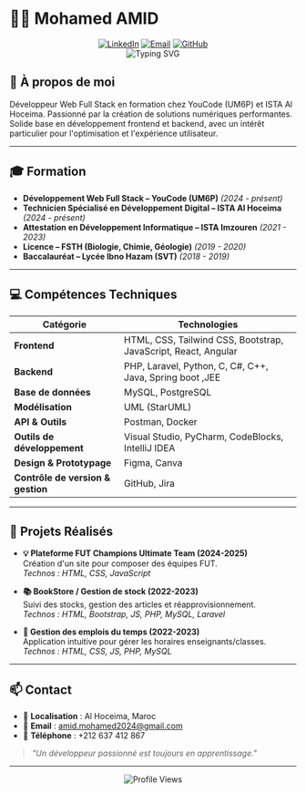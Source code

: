 # 👨‍💻 Mohamed AMID

<div align="center">
  <a href="https://linkedin.com/in/mohamed-amid-b15a8334a"><img src="https://img.shields.io/badge/LinkedIn-0077B5?style=for-the-badge&logo=linkedin&logoColor=white" alt="LinkedIn"/></a>
  <a href="mailto:amid.mohamed2024@gmail.com"><img src="https://img.shields.io/badge/Email-D14836?style=for-the-badge&logo=gmail&logoColor=white" alt="Email"/></a>
  <a href="https://github.com/Mohamedamid"><img src="https://img.shields.io/badge/GitHub-100000?style=for-the-badge&logo=github&logoColor=white" alt="GitHub"/></a>
</div>

<div align="center">
  <img src="https://readme-typing-svg.herokuapp.com?font=Montserrat&weight=600&size=22&duration=3000&pause=1000&color=00BFFF&center=true&vCenter=true&random=false&width=600&height=120&lines=Développeur+Web+Full+Stack;Créateur+de+solutions+numériques+innovantes;Passionné+par+le+développement+web+moderne" alt="Typing SVG" />
</div>

## 🚀 À propos de moi
Développeur Web Full Stack en formation chez YouCode (UM6P) et ISTA Al Hoceima. Passionné par la création de solutions numériques performantes. Solide base en développement frontend et backend, avec un intérêt particulier pour l'optimisation et l'expérience utilisateur.

---

## 🎓 Formation
- **Développement Web Full Stack – YouCode (UM6P)** *(2024 - présent)*
- **Technicien Spécialisé en Développement Digital – ISTA Al Hoceima** *(2024 - présent)*
- **Attestation en Développement Informatique – ISTA Imzouren** *(2021 - 2023)*
- **Licence – FSTH (Biologie, Chimie, Géologie)** *(2019 - 2020)*
- **Baccalauréat – Lycée Ibno Hazam (SVT)** *(2018 - 2019)*

---

## 💻 Compétences Techniques
| Catégorie | Technologies |
|-----------|--------------|
| **Frontend** | HTML, CSS, Tailwind CSS, Bootstrap, JavaScript, React, Angular |
| **Backend** | PHP, Laravel, Python, C, C#, C++, Java, Spring boot ,JEE|
| **Base de données** | MySQL, PostgreSQL |
| **Modélisation** | UML (StarUML) |
| **API & Outils** | Postman, Docker |
| **Outils de développement** | Visual Studio, PyCharm, CodeBlocks, IntelliJ IDEA |
| **Design & Prototypage** | Figma, Canva |
| **Contrôle de version & gestion** | GitHub, Jira |

---

## 📂 Projets Réalisés
- **💡 Plateforme FUT Champions Ultimate Team (2024-2025)**  
  Création d'un site pour composer des équipes FUT.  
  *Technos : HTML, CSS, JavaScript*
  
- **📚 BookStore / Gestion de stock (2022-2023)**  
  Suivi des stocks, gestion des articles et réapprovisionnement.  
  *Technos : HTML, Bootstrap, JS, PHP, MySQL, Laravel*
  
- **📅 Gestion des emplois du temps (2022-2023)**  
  Application intuitive pour gérer les horaires enseignants/classes.  
  *Technos : HTML, CSS, JS, PHP, MySQL*

---

## 📫 Contact
- 📍 **Localisation** : Al Hoceima, Maroc  
- 📧 **Email** : [amid.mohamed2024@gmail.com](mailto:amid.mohamed2024@gmail.com)  
- 📱 **Téléphone** : +212 637 412 867  

> *"Un développeur passionné est toujours en apprentissage."*

---

<div align="center">
  <img src="https://komarev.com/ghpvc/?username=Mohamedamid&color=blue&style=flat-square&label=Profile+Views" alt="Profile Views" />
</div>

